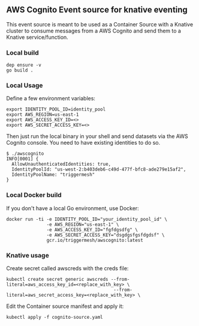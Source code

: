 ## AWS Cognito Event source for knative eventing

This event source is meant to be used as a Container Source with a Knative cluster to consume messages from a AWS Cognito and send them to a Knative service/function.

### Local build

```
dep ensure -v
go build .
```

### Local Usage

Define a few environment variables:

```
export IDENTITY_POOL_ID=identity_pool
export AWS_REGION=us-east-1
export AWS_ACCESS_KEY_ID=<>
export AWS_SECRET_ACCESS_KEY=<>
```

Then just run the local binary in your shell and send datasets via the AWS Cognito console. You need to have existing identities to do so.
```
$ ./awscognito 
INFO[0001] {
  AllowUnauthenticatedIdentities: true,
  IdentityPoolId: "us-west-2:b403deb6-c49d-477f-bfc8-ade279e15af2",
  IdentityPoolName: "triggermesh"
} 

```

### Local Docker build

If you don't have a local Go environment, use Docker:

```
docker run -ti -e IDENTITY_POOL_ID="your_identity_pool_id" \
               -e AWS_REGION="us-east-1" \
               -e AWS_ACCESS_KEY_ID="fgfdgsdfg" \
               -e AWS_SECRET_ACCESS_KEY="dsgdgsfgsfdgdsf" \
               gcr.io/triggermesh/awscognito:latest
```

### Knative usage

Create secret called awscreds with the creds file:

```
kubectl create secret generic awscreds --from-literal=aws_access_key_id=<replace_with_key> \
                                        --from-literal=aws_secret_access_key=<replace_with_key> \
```

Edit the Container source manifest and apply it:

```
kubectl apply -f cognito-source.yaml
```
